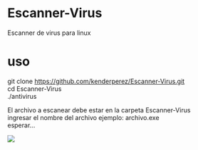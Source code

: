 # Escanner-Virus
Escanner de virus para linux
# uso<br>
git clone https://github.com/kenderperez/Escanner-Virus.git<br>
cd Escanner-Virus<br>
./antivirus<br>

El archivo a escanear debe estar en la carpeta Escanner-Virus<br>
ingresar el nombre del archivo ejemplo: archivo.exe<br>
esperar...<br>


<img src='https://i.imgur.com/1QbSspn.png'></img>
